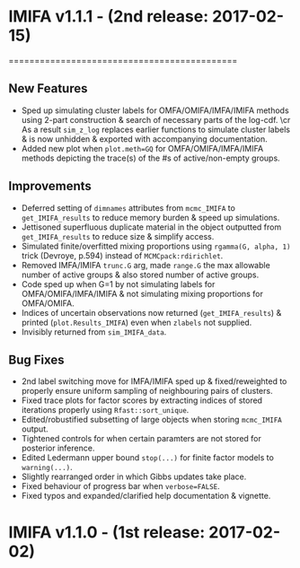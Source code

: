 # IMIFA v1.1.1 - (__2nd release: 2017-02-15__)
============================================

## New Features
* Sped up simulating cluster labels for OMFA/OMIFA/IMFA/IMIFA methods using 2-part construction & search of necessary parts of the log-cdf. \cr As a result `sim_z_log` replaces earlier functions to simulate cluster labels & is now unhidden & exported with accompanying documentation.
* Added new plot when `plot.meth=GQ` for OMFA/OMIFA/IMFA/IMIFA methods depicting the trace(s) of the #s of active/non-empty groups.

## Improvements
* Deferred setting of `dimnames` attributes from `mcmc_IMIFA` to `get_IMIFA_results` to reduce memory burden & speed up simulations.
* Jettisoned superfluous duplicate material in the object outputted from `get_IMIFA_results` to reduce size & simplify access.
* Simulated finite/overfitted mixing proportions using `rgamma(G, alpha, 1)` trick (Devroye, p.594) instead of `MCMCpack:rdirichlet`.
* Removed IMFA/IMIFA `trunc.G` arg, made `range.G` the max allowable number of active groups & also stored number of active groups.
* Code sped up when G=1 by not simulating labels for OMFA/OMIFA/IMFA/IMIFA & not simulating mixing proportions for OMFA/OMIFA.
* Indices of uncertain observations now returned (`get_IMIFA_results`) & printed (`plot.Results_IMIFA`) even when `zlabels` not supplied.
* Invisibly returned from `sim_IMIFA_data`.

## Bug Fixes 
* 2nd label switching move for IMFA/IMIFA sped up & fixed/reweighted to properly ensure uniform sampling of neighbouring pairs of clusters.
* Fixed trace plots for factor scores by extracting indices of stored iterations properly using `Rfast::sort_unique`. 
* Edited/robustified subsetting of large objects when storing `mcmc_IMIFA` output.
* Tightened controls for when certain paramters are not stored for posterior inference.
* Edited Ledermann upper bound `stop(...)` for finite factor models to `warning(...)`.
* Slightly rearranged order in which Gibbs updates take place.
* Fixed behaviour of progress bar when `verbose=FALSE`.
* Fixed typos and expanded/clarified help documentation & vignette.

# IMIFA v1.1.0 - (__1st release: 2017-02-02__)
